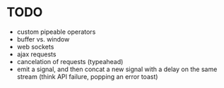 # TODO
- custom pipeable operators
- buffer vs. window
- web sockets
- ajax requests
- cancelation of requests (typeahead)
- emit a signal, and then concat a new signal with a delay on the same stream (think API failure, popping an error toast)